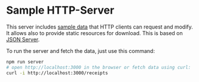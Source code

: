 # Sample HTTP-Server

This server includes [sample data](db.json) that HTTP clients can request and modify. It allows also to provide static resources for download.
This is based on [JSON Server](https://github.com/typicode/json-server).

To run the server and fetch the data, just use this command:

```bash
npm run server
# open http://localhost:3000 in the browser or fetch data using curl:
curl -i http://localhost:3000/receipts
```
